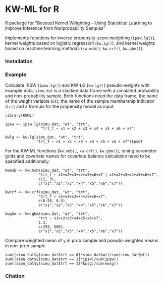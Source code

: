 # KW-ML for R

R package for "Boosted Kernel Weighting – Using Statistical Learning to Improve Inference from Nonprobability Samples"

Implements functions for inverse propensity-score weighting (`ipsw.lg()`), kernel weights based on logistic regression (`kw.lg()`), and kernel weights based on machine learning methods (`kw.mob()`, `kw.crf()`, `kw.gbm()`).

### Installation

### Example

Calculate IPSW (`ipsw.lg()`) and KW-LG (`kw.lg()`) pseudo-weights with example data. `simu_dat` is a stacked data frame with a simulated probability and non-probability sample. Both functions need the data frame, the name of the weight variable (`wt`), the name of the sample membership indicator (`trt`) and a formula for the propensity model as input.

``` {.r}
library(KWML)

ipsw <- ipsw.lg(simu_dat, "wt", "trt", 
                "trt_f ~ x1 + x2 + x3 + x4 + x5 + x6 + x7")

kwlg <- kw.lg(simu_dat, "wt", "trt", 
              "trt_f ~ x1 + x2 + x3 + x4 + x5 + x6 + x7")$pswt
```

For the KW-ML functions (`kw.mob()`, `kw.crf()`, `kw.gbm()`), tuning parameter grids and covariate names for covariate balance calculation need to be specified additionally. 

``` {.r}
kwmob <- kw.mob(simu_dat, "wt", "trt", 
               "trt_f ~ x1+x2+x3+x4+x5+x6+x7 | x1+x2+x3+x4+x5+x6+x7",
               c(2, 3), 
               c("x1","x2","x3","x4","x5","x6","x7"))

kwcrf <- kw.crf(simu_dat, "wt", "trt", 
               "trt_f ~ x1+x2+x3+x4+x5+x6+x7",
               c(0.95, 0.9), 
               c("x1","x2","x3","x4","x5","x6","x7"))
               
kwgbm <- kw.gbm(simu_dat, "wt", "trt", 
               "trt ~ x1+x2+x3+x4+x5+x6+x7",
               1:3,
               c(250, 500),
               c("x1","x2","x3","x4","x5","x6","x7"))               
```

Compare weighted mean of y in prob sample and pseudo-weighted means in non-prob sample.

``` {.r}
sum((simu_dat$y[simu_dat$trt == 0]*simu_dat$wt)/sum(simu_dat$wt))
sum((simu_dat$y[simu_dat$trt == 1]*ipsw)/sum(ipsw))
sum((simu_dat$y[simu_dat$trt == 1]*kwlg)/sum(kwlg))
```

### Citation 
